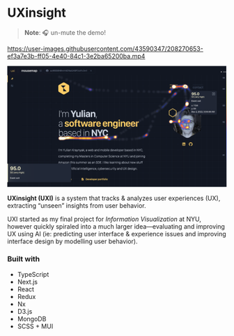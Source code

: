 # UXinsight

> **Note**: 🎧 un-mute the demo!

https://user-images.githubusercontent.com/43590347/208270653-ef3a7e3b-ff05-4e40-84c1-3e2ba65200ba.mp4

![uxi-screenshot](/assets/uxi-ss.png)

**UXinsight (UXI)** is a system that tracks & analyzes user experiences (UX), extracting “unseen” insights from user behavior.

UXI started as my final project for _Information Visualization_ at NYU, however quickly spiraled into a much larger idea—evaluating and improving UX using AI (ie: predicting user interface & experience issues and improving interface design by modelling user behavior). 

### Built with
- TypeScript
- Next.js
- React
- Redux
- Nx
- D3.js
- MongoDB
- SCSS + MUI
